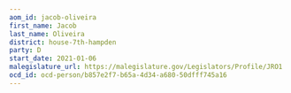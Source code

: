 ```yaml
---
aom_id: jacob-oliveira
first_name: Jacob
last_name: Oliveira
district: house-7th-hampden
party: D
start_date: 2021-01-06
malegislature_url: https://malegislature.gov/Legislators/Profile/JRO1
ocd_id: ocd-person/b857e2f7-b65a-4d34-a680-50dfff745a16
---
```

